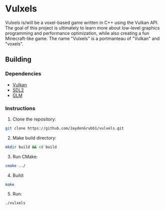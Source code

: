 # Vulxels

Vulxels is/will be a voxel-based game written in C++ using the Vulkan API. The goal of this project is ultimately to learn more about low-level graphics programming and performance optimization, while also creating a fun Minecraft-like game. The name "Vulxels" is a portmanteau of "Vulkan" and "voxels".

## Building

### Dependencies

- [Vulkan](https://vulkan.lunarg.com/sdk/home)
- [SDL2](https://github.com/libsdl-org/SDL)
- [GLM](https://github.com/g-truc/glm)

### Instructions

1. Clone the repository:
```bash
git clone https://github.com/JaydenGrubb1/vulxels.git
```
2. Make build directory:
```bash
mkdir build && cd build
```
3. Run CMake:
```bash
cmake ../
```
4. Build:
```bash
make
```
5. Run:
```bash
./vulxels
```
